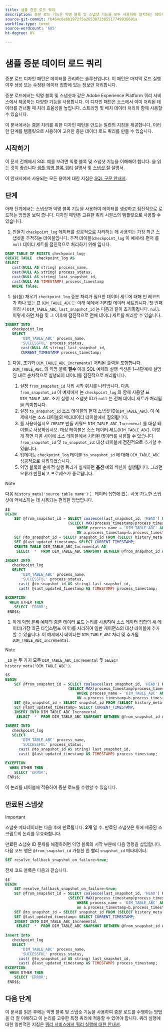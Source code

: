 ```yaml
---
title: 샘플 증분 로드 쿼리
description: 증분 로드 기능은 익명 블록 및 스냅샷 기능을 모두 사용하여 일치하는 데이터를 무시하면서 데이터 레이크에서 데이터 웨어하우스로 데이터를 이동하는 거의 실시간 솔루션을 제공합니다.
source-git-commit: fb464c6e6b1972f5a2653872385517749936691a
workflow-type: tm+mt
source-wordcount: '685'
ht-degree: 0%

---
```


# 샘플 증분 데이터 로드 쿼리

증분 로드 디자인 패턴은 데이터를 관리하는 솔루션입니다. 이 패턴은 마지막 로드 실행 이후 생성 또는 수정된 데이터 집합에 있는 정보만 처리합니다.

증분 로드에서는 익명 블록 및 스냅샷과 같은 Adobe Experience Platform 쿼리 서비스에서 제공하는 다양한 기능을 사용합니다. 이 디자인 패턴은 소스에서 이미 처리된 데이터를 건너뛸 때 처리 효율성을 높입니다. 스트리밍 및 배치 데이터 처리와 함께 사용할 수 있습니다.

이 문서에서는 증분 처리를 위한 디자인 패턴을 만드는 일련의 지침을 제공합니다. 이러한 단계를 템플릿으로 사용하여 고유한 증분 데이터 로드 쿼리를 만들 수 있습니다.

## 시작하기

이 문서 전체에서 SQL 예를 보려면 익명 블록 및 스냅샷 기능을 이해해야 합니다. 을 읽는 것이 좋습니다 [샘플 익명 블록 쿼리](./anonymous-block.md) 설명서 및 [스냅샷 절](../sql/syntax.md#snapshot-clause) 설명서.

이 안내서에서 사용되는 모든 용어에 대한 지침은 [SQL 구문 안내서](../sql/syntax.md).

## 단계

아래 단계에서는 스냅샷과 익명 블록 기능을 사용하여 데이터를 생성하고 점진적으로 로드하는 방법을 보여 줍니다. 디자인 패턴은 고유한 쿼리 시퀀스의 템플릿으로 사용할 수 있습니다.

1. 만들기 `checkpoint_log` 데이터를 성공적으로 처리하는 데 사용되는 가장 최근 스냅샷을 추적하는 테이블입니다. 추적 테이블(`checkpoint_log` 이 예에서) 먼저 를 `null` 데이터 세트를 점진적으로 처리하기 위해 입니다.

```SQL
DROP TABLE IF EXISTS checkpoint_log;
CREATE TABLE  checkpoint_log AS
SELECT
   cast(NULL AS string) process_name,
   cast(NULL AS string) process_status,
   cast(NULL AS string) last_snapshot_id,
   cast(NULL AS TIMESTAMP) process_timestamp
   WHERE false;
```

1. 을(를) 채우기 `checkpoint_log` 증분 처리가 필요한 데이터 세트에 대해 빈 레코드가 하나 있는 표 `DIM_TABLE_ABC` 는 아래 예에서 처리할 데이터 세트입니다. 첫 번째 처리 시 `DIM_TABLE_ABC`, `last_snapshot_id` 는 다음과 같이 초기화됩니다. `null`. 이렇게 하면 처음 및 그 이후에 점진적으로 전체 데이터 세트를 처리할 수 있습니다.

```SQL
INSERT INTO
   checkpoint_log
   SELECT
       'DIM_TABLE_ABC' process_name,
       'SUCCESSFUL' process_status,
       cast(NULL AS string) last_snapshot_id,
       CURRENT_TIMESTAMP process_timestamp;
```

1. 다음, 초기화 `DIM_TABLE_ABC_Incremental` 처리된 출력을 포함합니다. `DIM_TABLE_ABC`. 의 익명 블록 **필수** 아래 SQL 예제의 실행 섹션은 1~4단계에 설명된 대로 순차적으로 실행되어 데이터를 점진적으로 처리합니다.

   1. 설정 `from_snapshot_id` 처리 시작 위치를 나타냅니다. 다음 `from_snapshot_id` 이 예제에서 는 `checkpoint_log` 와 함께 사용할 표 `DIM_TABLE_ABC`. 초기 실행 시 스냅샷 ID가 `null` 는 전체 데이터 세트가 처리됨을 의미합니다.
   2. 설정 `to_snapshot_id` 소스 테이블의 현재 스냅샷 ID(`DIM_TABLE_ABC`). 이 예제에서는 소스 테이블의 메타데이터 테이블에서 질의됩니다.
   3. 를 사용하십시오 `CREATE` 만들 키워드 `DIM_TABLE_ABC_Incremenal` 를 대상 테이블로 사용하십시오. 대상 테이블은 소스 데이터 세트(`DIM_TABLE_ABC`). 이렇게 하면 다음 사이에 소스 테이블에서 처리된 데이터를 사용할 수 있습니다 `from_snapshot_id` 및 `to_snapshot_id`: 대상 테이블에 점진적으로 추가할 수 있습니다.
   4. 업데이트 `checkpoint_log` 테이블 `to_snapshot_id` 에 대해 `DIM_TABLE_ABC` 성공적으로 처리되었습니다.
   5. 익명 블록의 순차적 실행 쿼리가 실패하면 **옵션** 예외 섹션이 실행됩니다. 그러면 오류가 반환되고 프로세스가 종료됩니다.

>[!NOTE]
>
>다음 `history_meta('source table name')` 는 데이터 집합에 있는 사용 가능한 스냅샷에 액세스하는 데 사용되는 편리한 방법입니다.

```SQL
$$
BEGIN
    SET @from_snapshot_id = SELECT coalesce(last_snapshot_id, 'HEAD') FROM checkpoint_log a JOIN
                            (SELECT MAX(process_timestamp)process_timestamp FROM checkpoint_log
                                WHERE process_name = 'DIM_TABLE_ABC' AND process_status = 'SUCCESSFUL' )b
                                ON a.process_timestamp=b.process_timestamp;
    SET @to_snapshot_id = SELECT snapshot_id FROM (SELECT history_meta('DIM_TABLE_ABC')) WHERE  is_current = true;
    SET @last_updated_timestamp= SELECT CURRENT_TIMESTAMP;
    CREATE TABLE DIM_TABLE_ABC_Incremental AS
     SELECT  *  FROM DIM_TABLE_ABC SNAPSHOT BETWEEN @from_snapshot_id AND @to_snapshot_id ;
 
INSERT INTO
   checkpoint_log
   SELECT
       'DIM_TABLE_ABC' process_name,
       'SUCCESSFUL' process_status,
      cast( @to_snapshot_id AS string) last_snapshot_id,
      cast( @last_updated_timestamp AS TIMESTAMP) process_timestamp;
 
EXCEPTION
  WHEN OTHER THEN
    SELECT 'ERROR';
 END$$;
```

1. 아래 익명 블록 예제의 증분 데이터 로드 논리를 사용하여 소스 데이터 집합의 새 데이터(가장 최근 타임스탬프 이후)를 처리하여 일반 케이던스의 대상 테이블에 추가할 수 있습니다. 이 예제에서 데이터는 `DIM_TABLE_ABC` 처리 및 추가됨 `DIM_TABLE_ABC_incremental`.

>[!NOTE]
>
> `_ID` 는 두 가지 모두 `DIM_TABLE_ABC_Incremental` 및 `SELECT history_meta('DIM_TABLE_ABC')`.

```SQL
$$
BEGIN
    SET @from_snapshot_id = SELECT coalesce(last_snapshot_id, 'HEAD') FROM checkpoint_log a join
                            (SELECT MAX(process_timestamp)process_timestamp FROM checkpoint_log
                                WHERE process_name = 'DIM_TABLE_ABC' AND process_status = 'SUCCESSFUL' )b
                                ON a.process_timestamp=b.process_timestamp;
    SET @to_snapshot_id = SELECT snapshot_id FROM (SELECT history_meta('DIM_TABLE_ABC')) WHERE  is_current = true;
    SET @last_updated_timestamp= SELECT CURRENT_TIMESTAMP;
    INSERT INTO DIM_TABLE_ABC_Incremental
     SELECT  *  FROM DIM_TABLE_ABC SNAPSHOT BETWEEN @from_snapshot_id AND @to_snapshot_id WHERE NOT EXISTS (SELECT _id FROM DIM_TABLE_ABC_Incremental a WHERE _id=a._id);
 
INSERT INTO
   checkpoint_log
   SELECT
       'DIM_TABLE_ABC' process_name,
       'SUCCESSFUL' process_status,
      cast( @to_snapshot_id AS string) last_snapshot_id,
      cast( @last_updated_timestamp AS TIMESTAMP) process_timestamp;
 
EXCEPTION
  WHEN OTHER THEN
    SELECT 'ERROR';
 END$$;
```

이 논리를 테이블에 적용하여 증분 로드를 수행할 수 있습니다.

## 만료된 스냅샷

>[!IMPORTANT]
>
>스냅숏 메타데이터는 다음 후에 만료됩니다. **2개** 일 수. 만료된 스냅샷은 위에 제공된 스크립트의 논리를 무효화합니다.

만료된 스냅숏 ID 문제를 해결하려면 익명 블록의 시작 부분에 다음 명령을 삽입합니다. 다음 코드 행은 `@from_snapshot_id` 가능한 한 빨리 `snapshot_id` 메타데이터.

```SQL
SET resolve_fallback_snapshot_on_failure=true;
```

전체 코드 블록은 다음과 같습니다.

```SQL
$$
BEGIN
    SET resolve_fallback_snapshot_on_failure=true;
    SET @from_snapshot_id = SELECT coalesce(last_snapshot_id, 'HEAD') FROM checkpoint_log a JOIN
                            (SELECT MAX(process_timestamp)process_timestamp FROM checkpoint_log
                                WHERE process_name = 'DIM_TABLE_ABC' AND process_status = 'SUCCESSFUL' )b
                                on a.process_timestamp=b.process_timestamp;
    SET @to_snapshot_id = SELECT snapshot_id FROM (SELECT history_meta('DIM_TABLE_ABC')) WHERE  is_current = true;
    SET @last_updated_timestamp= SELECT CURRENT_TIMESTAMP;
    INSERT INTO DIM_TABLE_ABC_Incremental
     SELECT  *  FROM DIM_TABLE_ABC SNAPSHOT BETWEEN @from_snapshot_id AND @to_snapshot_id WHERE NOT EXISTS (SELECT _id FROM DIM_TABLE_ABC_Incremental a WHERE _id=a._id);
 
Insert Into
   checkpoint_log
   SELECT
       'DIM_TABLE_ABC' process_name,
       'SUCCESSFUL' process_status,
      cast( @to_snapshot_id AS string) last_snapshot_id,
      cast( @last_updated_timestamp AS TIMESTAMP) process_timestamp;
EXCEPTION
  WHEN OTHER THEN
    SELECT 'ERROR';
 END$$;
```

## 다음 단계

이 문서를 읽은 후에는 익명 블록 및 스냅숏 기능을 사용하여 증분 로드를 수행하는 방법을 더 잘 이해하고 이 논리를 고유한 특정 쿼리에 적용할 수 있어야 합니다. 쿼리 실행에 대한 일반적인 지침은 [쿼리 서비스에서 쿼리 실행에 대한 안내서](./writing-queries.md).

